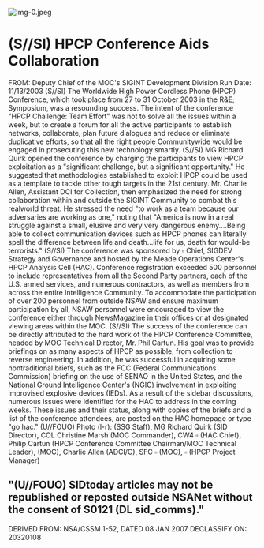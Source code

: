 ![img-0.jpeg](img-0.jpeg)

# (S//SI) HPCP Conference Aids Collaboration 

FROM:
Deputy Chief of the MOC's SIGINT Development Division
Run Date: $11 / 13 / 2003$
(S//SI) The Worldwide High Power Cordless Phone (HPCP) Conference, which took place from 27 to 31 October 2003 in the R\&E; Symposium, was a resounding success. The intent of the conference "HPCP Challenge: Team Effort" was not to solve all the issues within a week, but to create a forum for all the active participants to establish networks, collaborate, plan future dialogues and reduce or eliminate duplicative efforts, so that all the right people Communitywide would be engaged in prosecuting this new technology smartly.
(S//SI) MG Richard Quirk opened the conference by charging the participants to view HPCP exploitation as a "significant challenge, but a significant opportunity." He suggested that methodologies established to exploit HPCP could be used as a template to tackle other tough targets in the 21st century. Mr. Charlie Allen, Assistant DCI for Collection, then emphasized the need for strong collaboration within and outside the SIGINT Community to combat this realworld threat. He stressed the need "to work as a team because our adversaries are working as one," noting that "America is now in a real struggle against a small, elusive and very very dangerous enemy....Being able to collect communication devices such as HPCP phones can literally spell the difference between life and death...life for us, death for would-be terrorists."
(S//SI) The conference was sponsored by $\square$ Chief, SIGDEV Strategy and Governance and hosted by the Meade Operations Center's HPCP Analysis Cell (HAC). Conference registration exceeded 500 personnel to include representatives from all the Second Party partners, each of the U.S. armed services, and numerous contractors, as well as members from across the entire Intelligence Community. To accommodate the participation of over 200 personnel from outside NSAW and ensure maximum participation by all, NSAW personnel were encouraged to view the conference either through NewsMagazine in their offices or at designated viewing areas within the MOC.
(S//SI) The success of the conference can be directly attributed to the hard work of the HPCP Conference Committee, headed by MOC Technical Director, Mr. Phil Cartun. His goal was to provide briefings on as many aspects of HPCP as possible, from collection to reverse engineering. In addition, he was successful in acquiring some nontraditional briefs, such as the FCC (Federal Communications Commission) briefing on the use of SENAO in the United States, and the National Ground Intelligence Center's (NGIC) involvement in exploiting improvised explosive devices (IEDs). As a result of the sidebar discussions, numerous issues were identified for the HAC to address in the coming weeks. These issues and their status, along with copies of the briefs and a list of the conference attendees, are posted on the HAC homepage or type "go hac."
(U//FOUO) Photo (l-r): (SSG Staff), MG Richard Quirk (SID Director), COL Christine Marsh (MOC Commander), CW4 $\square$ (HAC Chief), Philip Cartun (HPCP Conference Committee Chairman/MOC Technical Leader), (MOC), Charlie Allen (ADCI/C), SFC $\square$ (MOC), $\square$ (HPCP Project Manager)

## "(U//FOUO) SIDtoday articles may not be republished or reposted outside NSANet without the consent of S0121 (DL sid_comms)."
DERIVED FROM: NSA/CSSM 1-52, DATED 08 JAN 2007 DECLASSIFY ON: 20320108
